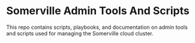 # Somerville Admin Tools And Scripts

This repo contains scripts, playbooks, and documentation on admin tools and scripts used for managing the Somerville cloud cluster.